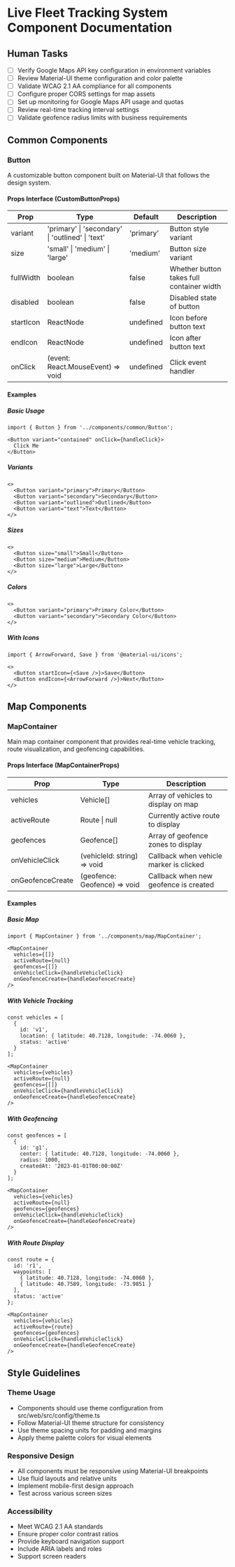 # Live Fleet Tracking System Component Documentation

## Human Tasks
- [ ] Verify Google Maps API key configuration in environment variables
- [ ] Review Material-UI theme configuration and color palette
- [ ] Validate WCAG 2.1 AA compliance for all components
- [ ] Configure proper CORS settings for map assets
- [ ] Set up monitoring for Google Maps API usage and quotas
- [ ] Review real-time tracking interval settings
- [ ] Validate geofence radius limits with business requirements

## Common Components

### Button
A customizable button component built on Material-UI that follows the design system.

#### Props Interface (CustomButtonProps)
| Prop | Type | Default | Description |
|------|------|---------|-------------|
| variant | 'primary' \| 'secondary' \| 'outlined' \| 'text' | 'primary' | Button style variant |
| size | 'small' \| 'medium' \| 'large' | 'medium' | Button size variant |
| fullWidth | boolean | false | Whether button takes full container width |
| disabled | boolean | false | Disabled state of button |
| startIcon | ReactNode | undefined | Icon before button text |
| endIcon | ReactNode | undefined | Icon after button text |
| onClick | (event: React.MouseEvent<HTMLButtonElement>) => void | undefined | Click event handler |

#### Examples

##### Basic Usage
```tsx
import { Button } from '../components/common/Button';

<Button variant="contained" onClick={handleClick}>
  Click Me
</Button>
```

##### Variants
```tsx
<>
  <Button variant="primary">Primary</Button>
  <Button variant="secondary">Secondary</Button>
  <Button variant="outlined">Outlined</Button>
  <Button variant="text">Text</Button>
</>
```

##### Sizes
```tsx
<>
  <Button size="small">Small</Button>
  <Button size="medium">Medium</Button>
  <Button size="large">Large</Button>
</>
```

##### Colors
```tsx
<>
  <Button variant="primary">Primary Color</Button>
  <Button variant="secondary">Secondary Color</Button>
</>
```

##### With Icons
```tsx
import { ArrowForward, Save } from '@material-ui/icons';

<>
  <Button startIcon={<Save />}>Save</Button>
  <Button endIcon={<ArrowForward />}>Next</Button>
</>
```

## Map Components

### MapContainer
Main map container component that provides real-time vehicle tracking, route visualization, and geofencing capabilities.

#### Props Interface (MapContainerProps)
| Prop | Type | Description |
|------|------|-------------|
| vehicles | Vehicle[] | Array of vehicles to display on map |
| activeRoute | Route \| null | Currently active route to display |
| geofences | Geofence[] | Array of geofence zones to display |
| onVehicleClick | (vehicleId: string) => void | Callback when vehicle marker is clicked |
| onGeofenceCreate | (geofence: Geofence) => void | Callback when new geofence is created |

#### Examples

##### Basic Map
```tsx
import { MapContainer } from '../components/map/MapContainer';

<MapContainer
  vehicles={[]}
  activeRoute={null}
  geofences={[]}
  onVehicleClick={handleVehicleClick}
  onGeofenceCreate={handleGeofenceCreate}
/>
```

##### With Vehicle Tracking
```tsx
const vehicles = [
  {
    id: 'v1',
    location: { latitude: 40.7128, longitude: -74.0060 },
    status: 'active'
  }
];

<MapContainer
  vehicles={vehicles}
  activeRoute={null}
  geofences={[]}
  onVehicleClick={handleVehicleClick}
  onGeofenceCreate={handleGeofenceCreate}
/>
```

##### With Geofencing
```tsx
const geofences = [
  {
    id: 'g1',
    center: { latitude: 40.7128, longitude: -74.0060 },
    radius: 1000,
    createdAt: '2023-01-01T00:00:00Z'
  }
];

<MapContainer
  vehicles={vehicles}
  activeRoute={null}
  geofences={geofences}
  onVehicleClick={handleVehicleClick}
  onGeofenceCreate={handleGeofenceCreate}
/>
```

##### With Route Display
```tsx
const route = {
  id: 'r1',
  waypoints: [
    { latitude: 40.7128, longitude: -74.0060 },
    { latitude: 40.7589, longitude: -73.9851 }
  ],
  status: 'active'
};

<MapContainer
  vehicles={vehicles}
  activeRoute={route}
  geofences={geofences}
  onVehicleClick={handleVehicleClick}
  onGeofenceCreate={handleGeofenceCreate}
/>
```

## Style Guidelines

### Theme Usage
- Components should use theme configuration from src/web/src/config/theme.ts
- Follow Material-UI theme structure for consistency
- Use theme spacing units for padding and margins
- Apply theme palette colors for visual elements

### Responsive Design
- All components must be responsive using Material-UI breakpoints
- Use fluid layouts and relative units
- Implement mobile-first design approach
- Test across various screen sizes

### Accessibility
- Meet WCAG 2.1 AA standards
- Ensure proper color contrast ratios
- Provide keyboard navigation support
- Include ARIA labels and roles
- Support screen readers